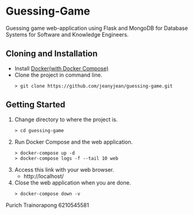 # Guessing-Game
Guessing game web-application using Flask and MongoDB for Database Systems for Software and Knowledge Engineers.

## Cloning and Installation
* Install [Docker(with Docker Compose)](https://docs.docker.com/desktop/)
* Clone the project in command line.
    ```
    > git clone https://github.com/jeanyjean/guessing-game.git
    ```

## Getting Started
1. Change directory to where the project is.
    ```
    > cd guessing-game
    ```
2.  Run Docker Compose and the web application.
    ```
    > docker-compose up -d
    > docker-compose logs -f --tail 10 web
    ```
3. Access this link with your web browser. 
    * http://localhost/
4. Close the web application when you are done.
    ```
    > docker-compose down -v
    ```

Purich Trainorapong 6210545581